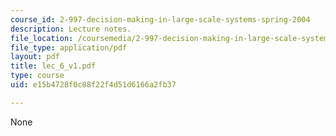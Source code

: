 ```yaml
---
course_id: 2-997-decision-making-in-large-scale-systems-spring-2004
description: Lecture notes.
file_location: /coursemedia/2-997-decision-making-in-large-scale-systems-spring-2004/e15b4728f0c88f22f4d51d6166a2fb37_lec_6_v1.pdf
file_type: application/pdf
layout: pdf
title: lec_6_v1.pdf
type: course
uid: e15b4728f0c88f22f4d51d6166a2fb37

---
```

None